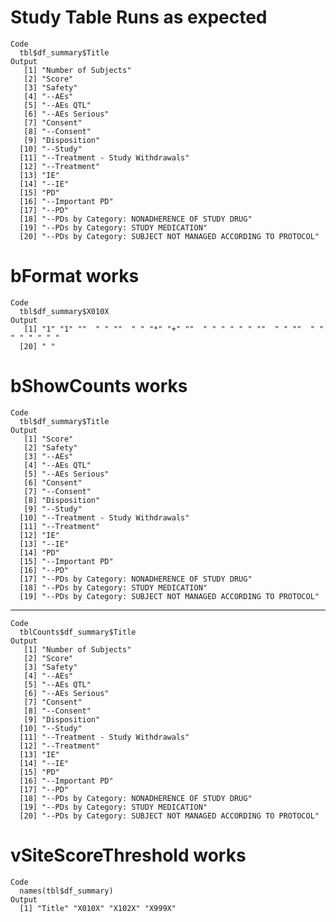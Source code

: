 # Study Table Runs as expected

    Code
      tbl$df_summary$Title
    Output
       [1] "Number of Subjects"                                          
       [2] "Score"                                                       
       [3] "Safety"                                                      
       [4] "--AEs"                                                       
       [5] "--AEs QTL"                                                   
       [6] "--AEs Serious"                                               
       [7] "Consent"                                                     
       [8] "--Consent"                                                   
       [9] "Disposition"                                                 
      [10] "--Study"                                                     
      [11] "--Treatment - Study Withdrawals"                             
      [12] "--Treatment"                                                 
      [13] "IE"                                                          
      [14] "--IE"                                                        
      [15] "PD"                                                          
      [16] "--Important PD"                                              
      [17] "--PD"                                                        
      [18] "--PDs by Category: NONADHERENCE OF STUDY DRUG"               
      [19] "--PDs by Category: STUDY MEDICATION"                         
      [20] "--PDs by Category: SUBJECT NOT MANAGED ACCORDING TO PROTOCOL"

# bFormat works

    Code
      tbl$df_summary$X010X
    Output
       [1] "1" "1" ""  " " ""  " " "*" "+" ""  " " " " " " ""  " " ""  " " " " " " " "
      [20] " "

# bShowCounts works

    Code
      tbl$df_summary$Title
    Output
       [1] "Score"                                                       
       [2] "Safety"                                                      
       [3] "--AEs"                                                       
       [4] "--AEs QTL"                                                   
       [5] "--AEs Serious"                                               
       [6] "Consent"                                                     
       [7] "--Consent"                                                   
       [8] "Disposition"                                                 
       [9] "--Study"                                                     
      [10] "--Treatment - Study Withdrawals"                             
      [11] "--Treatment"                                                 
      [12] "IE"                                                          
      [13] "--IE"                                                        
      [14] "PD"                                                          
      [15] "--Important PD"                                              
      [16] "--PD"                                                        
      [17] "--PDs by Category: NONADHERENCE OF STUDY DRUG"               
      [18] "--PDs by Category: STUDY MEDICATION"                         
      [19] "--PDs by Category: SUBJECT NOT MANAGED ACCORDING TO PROTOCOL"

---

    Code
      tblCounts$df_summary$Title
    Output
       [1] "Number of Subjects"                                          
       [2] "Score"                                                       
       [3] "Safety"                                                      
       [4] "--AEs"                                                       
       [5] "--AEs QTL"                                                   
       [6] "--AEs Serious"                                               
       [7] "Consent"                                                     
       [8] "--Consent"                                                   
       [9] "Disposition"                                                 
      [10] "--Study"                                                     
      [11] "--Treatment - Study Withdrawals"                             
      [12] "--Treatment"                                                 
      [13] "IE"                                                          
      [14] "--IE"                                                        
      [15] "PD"                                                          
      [16] "--Important PD"                                              
      [17] "--PD"                                                        
      [18] "--PDs by Category: NONADHERENCE OF STUDY DRUG"               
      [19] "--PDs by Category: STUDY MEDICATION"                         
      [20] "--PDs by Category: SUBJECT NOT MANAGED ACCORDING TO PROTOCOL"

# vSiteScoreThreshold works

    Code
      names(tbl$df_summary)
    Output
      [1] "Title" "X010X" "X102X" "X999X"

